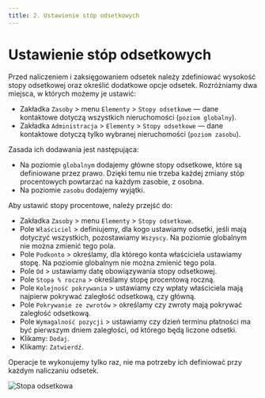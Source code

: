 ```yaml
---
title: 2. Ustawienie stóp odsetkowych
---
```


# Ustawienie stóp odsetkowych

Przed naliczeniem i zaksięgowaniem odsetek należy zdefiniować wysokość stopy odsetkowej oraz określić dodatkowe opcje odsetek. Rozróżniamy dwa miejsca, w których możemy je ustawić:

- Zakładka `Zasoby` > menu `Elementy` > `Stopy odsetkowe` — dane kontaktowe dotyczą wszystkich nieruchomości (`poziom globalny`).
- Zakładka `Administracja` > `Elementy` > `Stopy odsetkowe` — dane kontaktowe dotyczą tylko wybranej nieruchomości (`poziom zasobu`).

Zasada ich dodawania jest następująca:
- Na poziomie `globalnym` dodajemy główne stopy odsetkowe, które są definiowane przez prawo. Dzięki temu nie trzeba każdej zmiany stóp procentowych powtarzać na każdym zasobie, z osobna.
- Na poziomie `zasobu` dodajemy wyjątki.

 Aby ustawić stopy procentowe, należy przejść do:

- Zakładka `Zasoby` > menu `Elementy` > `Stopy odsetkowe`.
- Pole `Właściciel` > definiujemy, dla kogo ustawiamy odsetki, jeśli mają dotyczyć wszystkich, pozostawiamy `Wszyscy`. Na poziomie globalnym nie można zmienić tego pola.
- Pole `Podkonto` > określamy, dla którego konta właściciela ustawiamy stopę. Na poziomie globalnym nie można zmienić tego pola.
- Pole `Od` > ustawiamy datę obowiązywania stopy odsetkowej.
- Pole `Stopa % roczna` > określamy stopę procentową roczną.
- Pole `Kolejność pokrywania` > ustawiamy czy wpłaty właściciela mają najpierw pokrywać zaległość odsetkową, czy główną.
- Pole `Pokrywanie ze zwrotów` > określamy czy zwroty mają pokrywać zaległość odsetkową.
- Pole `Wymagalność pozycji` > ustawiamy czy dzień terminu płatności ma być pierwszym dniem zaległości, od którego będą liczone odsetki.
- Klikamy: `Dodaj`.
- Klikamy: `Zatwierdź`.

Operacje te wykonujemy tylko raz, nie ma potrzeby ich definiować przy każdym naliczaniu odsetek.

![Stopa odsetkowa](stopaods.gif)